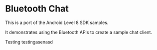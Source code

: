 Bluetooth Chat
==============

This is a port of the Android Level 8 SDK samples.

It demonstrates using the Bluetooth APIs to create a sample chat client.

Testing testingasenasd